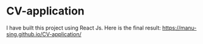 # CV-application

I have built this project using React Js. Here is the final result: https://manu-sing.github.io/CV-application/